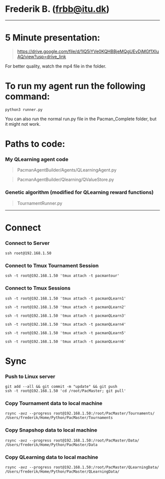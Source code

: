 # Frederik B. (frbb@itu.dk)

---

# 5 Minute presentation:
> https://drive.google.com/file/d/1lQ5iYVe0KQHBBjeMQgUEvDjMGf1XIuAQ/view?usp=drive_link

For better quality, watch the mp4 file in the folder.
# To run my agent run the following command:
```shell
python3 runner.py
```
You can also run the normal run.py file in the Pacman_Complete folder, but it might not work.

# Paths to code:
### My QLearning agent code
> PacmanAgentBuilder/Agents/QLearningAgent.py

> PacmanAgentBuilder/Qlearning/QValueStore.py
### Genetic algorithm (modified for QLearning reward functions)
> TournamentRunner.py

---

# Connect
### Connect to Server
```shell
ssh root@192.168.1.50
```

### Connect to Tmux Tournament Session
```shell
ssh -t root@192.168.1.50 'tmux attach -t pacmantour'
```
### Connect to Tmux Sessions
```shell
ssh -t root@192.168.1.50 'tmux attach -t pacmanQLearn1'
```
```shell
ssh -t root@192.168.1.50 'tmux attach -t pacmanQLearn2'
```
```shell
ssh -t root@192.168.1.50 'tmux attach -t pacmanQLearn3'
```
```shell
ssh -t root@192.168.1.50 'tmux attach -t pacmanQLearn4'
```
```shell
ssh -t root@192.168.1.50 'tmux attach -t pacmanQLearn5'
```
```shell
ssh -t root@192.168.1.50 'tmux attach -t pacmanQLearn6'
```

# Sync
### Push to Linux server
```shell
git add --all && git commit -m "update" && git push
ssh -t root@192.168.1.50 'cd /root/PacMaster; git pull'
```

### Copy Tournament data to local machine
```shell
rsync -avz --progress root@192.168.1.50:/root/PacMaster/Tournaments/ /Users/frederik/Home/Python/PacMaster/Tournaments
```

### Copy Snapshop data to local machine
```shell
rsync -avz --progress root@192.168.1.50:/root/PacMaster/Data/ /Users/frederik/Home/Python/PacMaster/Data
```

### Copy QLearning data to local machine
```shell
rsync -avz --progress root@192.168.1.50:/root/PacMaster/QLearningData/ /Users/frederik/Home/Python/PacMaster/QLearningData/
```